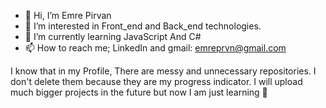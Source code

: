 - 👋 Hi, I’m Emre Pirvan  
- 👀 I’m interested in Front_end and Back_end technologies.
- 🌱 I’m currently learning JavaScript And C#
- 📫 How to reach me; LinkedIn and gmail: emreprvn@gmail.com


I know that in my Profile, There are messy and unnecessary repositories. I don't delete them because they are my progress indicator. 
I will upload much bigger projects in the future but now I am just learning 👀

